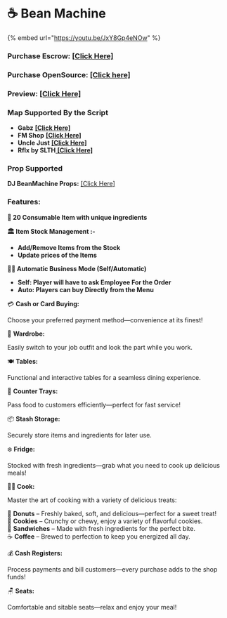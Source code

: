 # ☕ Bean Machine



{% embed url="https://youtu.be/JxY8Gp4eNOw" %}

### Purchase Escrow: [\[Click Here\]](https://pulsescripts.com/product/6741732)

### Purchase OpenSource: [\[Click here\]](https://pulsescripts.com/category/opensource)

### Preview: [\[Click Here\]](https://youtu.be/JxY8Gp4eNOw)

### Map Supported By the Script

* **Gabz** [**\[Click Here\]**](https://www.gabzv.com/)
* **FM Shop** [**\[Click Here\]**](https://fmshop.tebex.io/category/restaurant)
* **Uncle Just** [**\[Click Here\]**](https://unclejust.tebex.io/)
* **Rflx by SLTH**[ **\[Click Here\]**](https://www.gta5-mods.com/maps/mlo-bean-machine-fivem-sp)

### Prop Supported

**DJ BeanMachine Props:** [\[Click Here\]](https://djscollections.com/package/5977681)

### Features:

**🍞 20 Consumable Item with unique ingredients**

**🏛️ Item Stock Management :-**

* **Add/Remove Items from the Stock**
* **Update prices of the Items**

**👨‍💼 Automatic Business Mode (Self/Automatic)**

* **Self: Player will have to ask Employee For the Order**
* **Auto: Players can buy Directly from the Menu**

💳 **Cash or Card Buying:**&#x20;

Choose your preferred payment method—convenience at its finest!

👕 **Wardrobe:**&#x20;

Easily switch to your job outfit and look the part while you work.

🍽️ **Tables:**&#x20;

Functional and interactive tables for a seamless dining experience.

🛒 **Counter Trays:**&#x20;

Pass food to customers efficiently—perfect for fast service!

📦 **Stash Storage:**&#x20;

Securely store items and ingredients for later use.

❄️ **Fridge:**&#x20;

Stocked with fresh ingredients—grab what you need to cook up delicious meals!

**🧑‍🍳 Cook:**

Master the art of cooking with a variety of delicious treats:

🍩 **Donuts** – Freshly baked, soft, and delicious—perfect for a sweet treat!\
🍪 **Cookies** – Crunchy or chewy, enjoy a variety of flavorful cookies.\
🥪 **Sandwiches** – Made with fresh ingredients for the perfect bite.\
☕ **Coffee** – Brewed to perfection to keep you energized all day.

💰 **Cash Registers:**&#x20;

Process payments and bill customers—every purchase adds to the shop funds!

🪑 **Seats:**&#x20;

Comfortable and sitable seats—relax and enjoy your meal!

